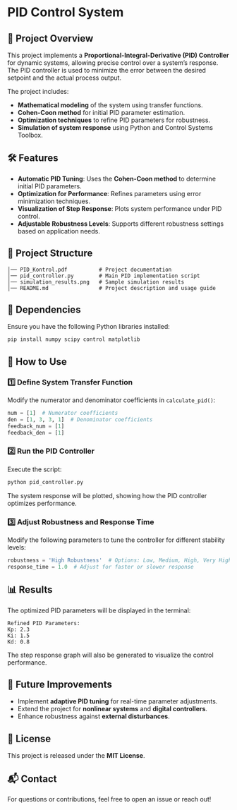 # PID Control System

## 📌 Project Overview
This project implements a **Proportional-Integral-Derivative (PID) Controller** for dynamic systems, allowing precise control over a system’s response. The PID controller is used to minimize the error between the desired setpoint and the actual process output.

The project includes:
- **Mathematical modeling** of the system using transfer functions.
- **Cohen-Coon method** for initial PID parameter estimation.
- **Optimization techniques** to refine PID parameters for robustness.
- **Simulation of system response** using Python and Control Systems Toolbox.

## 🛠 Features
- **Automatic PID Tuning**: Uses the **Cohen-Coon method** to determine initial PID parameters.
- **Optimization for Performance**: Refines parameters using error minimization techniques.
- **Visualization of Step Response**: Plots system performance under PID control.
- **Adjustable Robustness Levels**: Supports different robustness settings based on application needs.

## 📁 Project Structure
```
│── PID_Kontrol.pdf          # Project documentation
│── pid_controller.py        # Main PID implementation script
│── simulation_results.png   # Sample simulation results
│── README.md                # Project description and usage guide
```

## 🔧 Dependencies
Ensure you have the following Python libraries installed:
```bash
pip install numpy scipy control matplotlib
```

## 🚀 How to Use
### 1️⃣ Define System Transfer Function
Modify the numerator and denominator coefficients in `calculate_pid()`:
```python
num = [1]  # Numerator coefficients
den = [1, 3, 3, 1]  # Denominator coefficients
feedback_num = [1]
feedback_den = [1]
```

### 2️⃣ Run the PID Controller
Execute the script:
```bash
python pid_controller.py
```
The system response will be plotted, showing how the PID controller optimizes performance.

### 3️⃣ Adjust Robustness and Response Time
Modify the following parameters to tune the controller for different stability levels:
```python
robustness = 'High Robustness'  # Options: Low, Medium, High, Very High
response_time = 1.0  # Adjust for faster or slower response
```

## 📊 Results
The optimized PID parameters will be displayed in the terminal:
```
Refined PID Parameters:
Kp: 2.3
Ki: 1.5
Kd: 0.8
```
The step response graph will also be generated to visualize the control performance.

## 📌 Future Improvements
- Implement **adaptive PID tuning** for real-time parameter adjustments.
- Extend the project for **nonlinear systems** and **digital controllers**.
- Enhance robustness against **external disturbances**.

## 📜 License
This project is released under the **MIT License**.

## 📬 Contact
For questions or contributions, feel free to open an issue or reach out!
